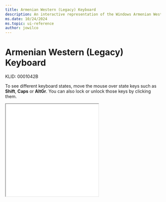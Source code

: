 ```yaml
---
title: Armenian Western (Legacy) Keyboard
description: An interactive representation of the Windows Armenian Western (Legacy) keyboard. To see different keyboard states, click or move the mouse over the state keys.
ms.date: 10/24/2024
ms.topic: ui-reference
author: jowilco
---
```


# Armenian Western (Legacy) Keyboard

KLID: 0001042B

To see different keyboard states, move the mouse over state keys such as **Shift**, **Caps** or **AltGr**. You can also lock or unlock those keys by clicking them.

<iframe src="kbdarmw.html" height="300"></iframe>

